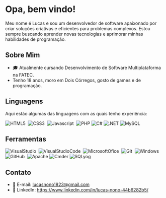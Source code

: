 # Opa, bem vindo! 

Meu nome é Lucas e sou um desenvolvedor de software apaixonado por criar soluções criativas e eficientes para problemas complexos. Estou sempre buscando aprender novas tecnologias e aprimorar minhas habilidades de programação.

## Sobre Mim

- 🎓 Atualmente cursando Desenvolvimento de Software Multiplataforma na FATEC.
- Tenho 18 anos, moro em Dois Córregos, gosto de games e de programação.

## Linguagens

Aqui estão algumas das linguagens com as quais tenho experiência:

![HTML5](https://img.shields.io/badge/HTML5-E34F26?style=for-the-badge&logo=html5&logoColor=white)&nbsp;
![CSS3](https://img.shields.io/badge/CSS3-1572B6?style=for-the-badge&logo=css3&logoColor=white)&nbsp;
![Javascript](https://img.shields.io/badge/JavaScript-323330?style=for-the-badge&logo=javascript&logoColor=F7DF1E)&nbsp;
![PHP](https://img.shields.io/badge/php-%23777BB4.svg?style=for-the-badge&logo=php&logoColor=white)
![C#](https://img.shields.io/badge/C%23-2396F3?style=for-the-badge&logo=csharp&logoColor=white)
![.NET](https://img.shields.io/badge/.NET-512BD4?style=for-the-badge&logo=.net&logoColor=white)
![MySQL](https://img.shields.io/badge/MySQL-4479A1?style=for-the-badge&logo=mysql&logoColor=white)



## Ferramentas
![VisualStudio](https://img.shields.io/badge/Visual_Studio-5C2D91?style=for-the-badge&logo=visual%20studio&logoColor=white)&nbsp;
![VisualStudioCode](https://img.shields.io/badge/Visual_Studio_Code-0078D4?style=for-the-badge&logo=visual%20studio%20code&logoColor=white)&nbsp;
![MicrosoftOfice](https://img.shields.io/badge/Microsoft_Office-D83B01?style=for-the-badge&logo=microsoft-office&logoColor=white)&nbsp;
![Git](https://img.shields.io/badge/GIT-E44C30?style=for-the-badge&logo=git&logoColor=white)&nbsp;
![Windows](https://img.shields.io/badge/Windows-0078D6?style=for-the-badge&logo=windows&logoColor=white)&nbsp;
![GitHub](https://img.shields.io/badge/GitHub-100000?style=for-the-badge&logo=github&logoColor=white)&nbsp;
![Apache](https://img.shields.io/badge/apache-%23D42029.svg?style=for-the-badge&logo=apache&logoColor=white)
![Cmder](https://img.shields.io/badge/Cmder-1E1E1E?style=for-the-badge&logo=cmder&logoColor=white)
![SQLyog](https://img.shields.io/badge/SQLyog-000000?style=for-the-badge&logo=sql&logoColor=white)



## Contato

- 📧 E-mail: lucasnono1823@gmail.com
- 💼 LinkedIn: https://www.linkedin.com/in/lucas-nono-44b6282b5/


